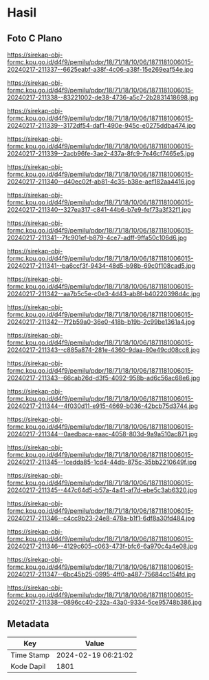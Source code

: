 # Hasil

## Foto C Plano

https://sirekap-obj-formc.kpu.go.id/d4f9/pemilu/pdpr/18/71/18/10/06/1871181006015-20240217-211337--6625eabf-a38f-4c06-a38f-15e269eaf54e.jpg

https://sirekap-obj-formc.kpu.go.id/d4f9/pemilu/pdpr/18/71/18/10/06/1871181006015-20240217-211338--83221002-de38-4736-a5c7-2b2831418698.jpg

https://sirekap-obj-formc.kpu.go.id/d4f9/pemilu/pdpr/18/71/18/10/06/1871181006015-20240217-211339--3172df54-daf1-490e-945c-e0275ddba474.jpg

https://sirekap-obj-formc.kpu.go.id/d4f9/pemilu/pdpr/18/71/18/10/06/1871181006015-20240217-211339--2acb96fe-3ae2-437a-8fc9-7e46cf7465e5.jpg

https://sirekap-obj-formc.kpu.go.id/d4f9/pemilu/pdpr/18/71/18/10/06/1871181006015-20240217-211340--d40ec02f-ab81-4c35-b38e-aef182aa4416.jpg

https://sirekap-obj-formc.kpu.go.id/d4f9/pemilu/pdpr/18/71/18/10/06/1871181006015-20240217-211340--327ea317-c841-44b6-b7e9-fef73a3f32f1.jpg

https://sirekap-obj-formc.kpu.go.id/d4f9/pemilu/pdpr/18/71/18/10/06/1871181006015-20240217-211341--7fc901ef-b879-4ce7-adff-9ffa50c106d6.jpg

https://sirekap-obj-formc.kpu.go.id/d4f9/pemilu/pdpr/18/71/18/10/06/1871181006015-20240217-211341--ba6ccf3f-9434-48d5-b98b-69c0f108cad5.jpg

https://sirekap-obj-formc.kpu.go.id/d4f9/pemilu/pdpr/18/71/18/10/06/1871181006015-20240217-211342--aa7b5c5e-c0e3-4d43-ab8f-b40220398d4c.jpg

https://sirekap-obj-formc.kpu.go.id/d4f9/pemilu/pdpr/18/71/18/10/06/1871181006015-20240217-211342--7f2b59a0-36e0-418b-b19b-2c99be1361a4.jpg

https://sirekap-obj-formc.kpu.go.id/d4f9/pemilu/pdpr/18/71/18/10/06/1871181006015-20240217-211343--c885a874-281e-4360-9daa-80e49cd08cc8.jpg

https://sirekap-obj-formc.kpu.go.id/d4f9/pemilu/pdpr/18/71/18/10/06/1871181006015-20240217-211343--66cab26d-d3f5-4092-958b-ad6c56ac68e6.jpg

https://sirekap-obj-formc.kpu.go.id/d4f9/pemilu/pdpr/18/71/18/10/06/1871181006015-20240217-211344--4f030d11-e915-4669-b036-42bcb75d3744.jpg

https://sirekap-obj-formc.kpu.go.id/d4f9/pemilu/pdpr/18/71/18/10/06/1871181006015-20240217-211344--0aedbaca-eaac-4058-803d-9a9a510ac871.jpg

https://sirekap-obj-formc.kpu.go.id/d4f9/pemilu/pdpr/18/71/18/10/06/1871181006015-20240217-211345--1cedda85-1cd4-44db-875c-35bb2210649f.jpg

https://sirekap-obj-formc.kpu.go.id/d4f9/pemilu/pdpr/18/71/18/10/06/1871181006015-20240217-211345--447c64d5-b57a-4a41-af7d-ebe5c3ab6320.jpg

https://sirekap-obj-formc.kpu.go.id/d4f9/pemilu/pdpr/18/71/18/10/06/1871181006015-20240217-211346--c4cc9b23-24e8-478a-b1f1-6df8a30fd484.jpg

https://sirekap-obj-formc.kpu.go.id/d4f9/pemilu/pdpr/18/71/18/10/06/1871181006015-20240217-211346--4129c605-c063-473f-bfc6-6a970c4a4e08.jpg

https://sirekap-obj-formc.kpu.go.id/d4f9/pemilu/pdpr/18/71/18/10/06/1871181006015-20240217-211347--6bc45b25-0995-4ff0-a487-75684cc154fd.jpg

https://sirekap-obj-formc.kpu.go.id/d4f9/pemilu/pdpr/18/71/18/10/06/1871181006015-20240217-211338--0896cc40-232a-43a0-9334-5ce95748b386.jpg


## Metadata

| Key        | Value               |
| ---------- | ------------------- |
| Time Stamp | 2024-02-19 06:21:02 |
| Kode Dapil | 1801                |



